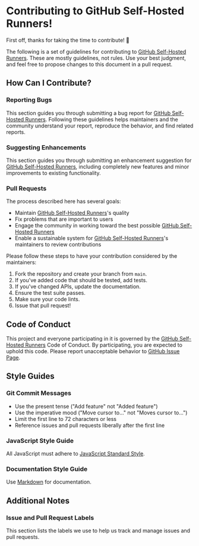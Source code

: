 # Contributing to GitHub Self-Hosted Runners!

First off, thanks for taking the time to contribute! 🎉

The following is a set of guidelines for contributing to [GitHub Self-Hosted Runners](https://github.com/crajapakshe/github-self-hosted-runners). These are mostly guidelines, not rules. Use your best judgment, and feel free to propose changes to this document in a pull request.

## How Can I Contribute?

### Reporting Bugs

This section guides you through submitting a bug report for [GitHub Self-Hosted Runners](https://github.com/crajapakshe/github-self-hosted-runners). Following these guidelines helps maintainers and the community understand your report, reproduce the behavior, and find related reports.

### Suggesting Enhancements

This section guides you through submitting an enhancement suggestion for [GitHub Self-Hosted Runners](https://github.com/crajapakshe/github-self-hosted-runners), including completely new features and minor improvements to existing functionality.

### Pull Requests

The process described here has several goals:

- Maintain [GitHub Self-Hosted Runners](https://github.com/crajapakshe/github-self-hosted-runners)'s quality
- Fix problems that are important to users
- Engage the community in working toward the best possible [GitHub Self-Hosted Runners](https://github.com/crajapakshe/github-self-hosted-runners)
- Enable a sustainable system for [GitHub Self-Hosted Runners](https://github.com/crajapakshe/github-self-hosted-runners)'s maintainers to review contributions

Please follow these steps to have your contribution considered by the maintainers:

1. Fork the repository and create your branch from `main`.
2. If you've added code that should be tested, add tests.
3. If you've changed APIs, update the documentation.
4. Ensure the test suite passes.
5. Make sure your code lints.
6. Issue that pull request!

## Code of Conduct

This project and everyone participating in it is governed by the [GitHub Self-Hosted Runners](https://github.com/crajapakshe/github-self-hosted-runners) Code of Conduct. By participating, you are expected to uphold this code. Please report unacceptable behavior to [GitHub Issue Page](https://github.com/crajapakshe/github-self-hosted-runners/issues).

## Style Guides

### Git Commit Messages

- Use the present tense ("Add feature" not "Added feature")
- Use the imperative mood ("Move cursor to..." not "Moves cursor to...")
- Limit the first line to 72 characters or less
- Reference issues and pull requests liberally after the first line

### JavaScript Style Guide

All JavaScript must adhere to [JavaScript Standard Style](https://standardjs.com/).

### Documentation Style Guide

Use [Markdown](https://daringfireball.net/projects/markdown) for documentation.

## Additional Notes

### Issue and Pull Request Labels

This section lists the labels we use to help us track and manage issues and pull requests.